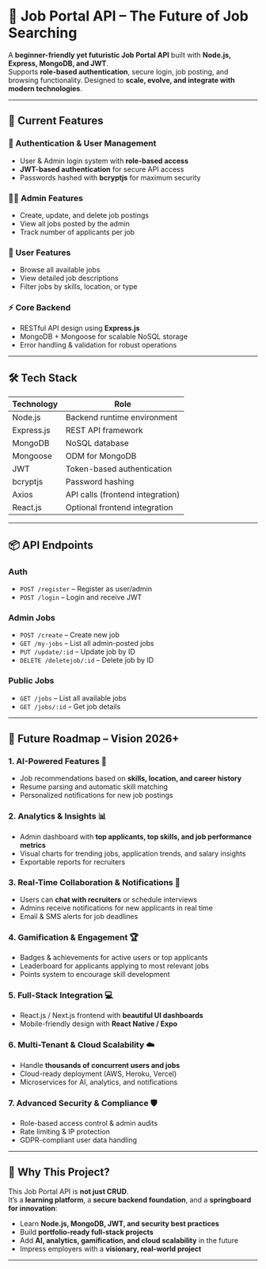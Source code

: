 # 🌟 Job Portal API – The Future of Job Searching

A **beginner-friendly yet futuristic Job Portal API** built with **Node.js, Express, MongoDB, and JWT**.  
Supports **role-based authentication**, secure login, job posting, and browsing functionality. Designed to **scale, evolve, and integrate with modern technologies**.

---

## 🚀 Current Features

### 🔐 Authentication & User Management
- User & Admin login system with **role-based access**
- **JWT-based authentication** for secure API access
- Passwords hashed with **bcryptjs** for maximum security

### 🧑‍💼 Admin Features
- Create, update, and delete job postings
- View all jobs posted by the admin
- Track number of applicants per job

### 👀 User Features
- Browse all available jobs
- View detailed job descriptions
- Filter jobs by skills, location, or type

### ⚡ Core Backend
- RESTful API design using **Express.js**
- MongoDB + Mongoose for scalable NoSQL storage
- Error handling & validation for robust operations

---

## 🛠 Tech Stack

| Technology | Role |
|------------|------|
| Node.js | Backend runtime environment |
| Express.js | REST API framework |
| MongoDB | NoSQL database |
| Mongoose | ODM for MongoDB |
| JWT | Token-based authentication |
| bcryptjs | Password hashing |
| Axios | API calls (frontend integration) |
| React.js | Optional frontend integration |

---

## 📦 API Endpoints

### Auth
- `POST /register` – Register as user/admin
- `POST /login` – Login and receive JWT

### Admin Jobs
- `POST /create` – Create new job
- `GET /my-jobs` – List all admin-posted jobs
- `PUT /update/:id` – Update job by ID
- `DELETE /deletejob/:id` – Delete job by ID

### Public Jobs
- `GET /jobs` – List all available jobs
- `GET /jobs/:id` – Get job details

---

## 🔮 Future Roadmap – Vision 2026+

### 1. AI-Powered Features 🤖
- Job recommendations based on **skills, location, and career history**
- Resume parsing and automatic skill matching
- Personalized notifications for new job postings

### 2. Analytics & Insights 📊
- Admin dashboard with **top applicants, top skills, and job performance metrics**
- Visual charts for trending jobs, application trends, and salary insights
- Exportable reports for recruiters

### 3. Real-Time Collaboration & Notifications 🔔
- Users can **chat with recruiters** or schedule interviews
- Admins receive notifications for new applicants in real time
- Email & SMS alerts for job deadlines

### 4. Gamification & Engagement 🏆
- Badges & achievements for active users or top applicants
- Leaderboard for applicants applying to most relevant jobs
- Points system to encourage skill development

### 5. Full-Stack Integration 💻
- React.js / Next.js frontend with **beautiful UI dashboards**
- Mobile-friendly design with **React Native / Expo**


### 6. Multi-Tenant & Cloud Scalability ☁️
- Handle **thousands of concurrent users and jobs**
- Cloud-ready deployment (AWS, Heroku, Vercel)
- Microservices for AI, analytics, and notifications

### 7. Advanced Security & Compliance 🛡️
- Role-based access control & admin audits
- Rate limiting & IP protection
- GDPR-compliant user data handling

---

## 🌈 Why This Project?

This Job Portal API is **not just CRUD**.  
It’s a **learning platform**, a **secure backend foundation**, and a **springboard for innovation**:

- Learn **Node.js, MongoDB, JWT, and security best practices**
- Build **portfolio-ready full-stack projects**
- Add **AI, analytics, gamification, and cloud scalability** in the future
- Impress employers with a **visionary, real-world project**

---
